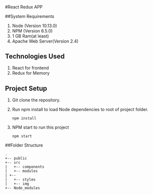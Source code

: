 ######
#React Redux APP

##System Requirements
1. Node (Version 10.13.0)
2. NPM (Version 6.5.0)
3. 1 GB Ram(at least)
4. Apache Web Server(Version 2.4)


## Technologies Used
1. React for frontend
2. Redux for Memory

## Project Setup
1. Git clone the repository.
2. Run npm install to load Node dependencies to root of project folder.

    ```shell
    npm install
    ```
3. NPM start to run this project

    ```shell
    npm start
    ```
##Folder Structure
```
.
+-- public
+-- src
|	+-- components
|	+-- modules
| +--
|	+-- styles
|	+-- img
+-- Node_modules
```
